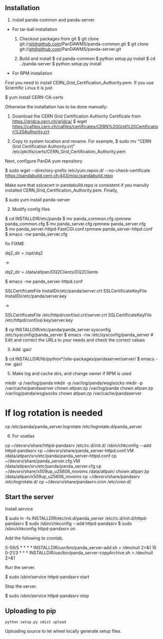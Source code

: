 Installation
--------------------

1. install panda-common and panda-server.

* For tar-ball installation
  
  1. Checkout packages from git
     $ git clone git://git@github.com/PanDAWMS/panda-common.git
     $ git clone git://git@github.com/PanDAWMS/panda-server.git

  2. Build and install
     $ cd panda-common
     $ python setup.py install
     $ cd ../panda-server
     $ python setup.py install

* For RPM installation

First you need to install CERN_Grid_Certification_Authority.pem. If you use Scientific Linux it is just

$ yum install CERN-CA-certs

Otherwise the installation has to be done manually:

  1. Download the CERN Grid Certification Authority Certificate from https://gridca.cern.ch/gridca/
     $ wget https://cafiles.cern.ch/cafiles/certificates/CERN%20Grid%20Certification%20Authority.crt

  2. Copy to system location and rename. For example, 
     $ sudo mv "CERN Grid Certification Authority.crt" /etc/pki/tls/certs/CERN_Grid_Certification_Authority.pem

Next, configure PanDA yum repository

$ sudo wget --directory-prefix /etc/yum.repos.d/ --no-check-certificate https://pandabuild.cern.ch:443/misc/pandabuild.repo

Make sure that sslcacert in pandabuild.repo is consistent if you manully installed CERN_Grid_Certification_Authority.pem.
Finally,

$ sudo yum install panda-server

2. Modify config files

$ cd INSTALLDIR/etc/panda
$ mv panda_common.cfg.rpmnew panda_common.cfg
$ mv panda_server.cfg.rpmnew panda_server.cfg       
$ mv panda_server-httpd-FastCGI.conf.rpmnew panda_server-httpd.conf        
$ emacs -nw panda_server.cfg

fix FIXME

dq2_dir = /opt/dq2

->

dq2_dir = /data/atlpan/DQ2Clients/DQ2Clients

$ emacs -nw panda_server-httpd.conf

SSLCertificateFile      InstallDir/etc/panda/server.crt
SSLCertificateKeyFile   InstallDir/etc/panda/server.key

->

SSLCertificateFile      /etc/httpd/conf/ssl.crt/server.crt
SSLCertificateKeyFile   /etc/httpd/conf/ssl.key/server.key

$ cp INSTALLDIR/etc/panda/panda_server.sysconfig /etc/sysconfig/panda_server
$ emacs -nw /etc/sysconfig/panda_server # Edit and correct the URLs to your needs and check the correct values

3. Add .gacl

$ cd INSTALLDIR/lib/python*/site-packages/pandaserver/server/
$ emacs -nw .gacl
<gacl>
<entry>
  <any-user/>
  <allow><read/><list/></allow>
</entry>
</gacl>

5. Make log and cache dirs, and change owner if RPM is used 

mkdir -p /var/log/panda
mkdir -p /var/log/panda/wsgisocks
mkdir -p /var/cache/pandaserver
chown atlpan:zp /var/log/panda
chown atlpan:zp /var/log/panda/wsgisocks
chown atlpan:zp /var/cache/pandaserver
# If log rotation is needed
cp /etc/panda/panda_server.logrotate /etc/logrotate.d/panda_server

6. For voatlas

cp ~/devsrv/share/httpd-pandasrv /etc/rc.d/init.d/
/sbin/chkconfig --add httpd-pandasrv
cp ~/devsrv/share/panda_server-httpd.conf.VM /data/atlpan/srv/etc/panda/panda_server-httpd.conf
cp ~/devsrv/share/panda_server.cfg.VM /data/atlpan/srv/etc/panda/panda_server.cfg
cp ~/devsrv/share/x509up_u25606_novoms /data/atlpan/
chown atlpan:zp /data/atlpan/x509up_u25606_novoms
cp ~/devsrv/share/pandasrv /etc/logrotate.d/
cp ~/devsrv/share/pandasrv.cron /etc/cron.d/


Start the server
--------------------

Install service

$ sudo ln -fs INSTALLDIR/etc/init.d/panda_server /etc/rc.d/init.d/httpd-pandasrv
$ sudo /sbin/chkconfig --add httpd-pandasrv
$ sudo /sbin/chkconfig httpd-pandasrv on

Add the following to crontab.

0-59/5 * * * * INSTALLDIR/usr/bin/panda_server-add.sh > /dev/null 2>&1
15 0-21/3 * * * INSTALLDIR/usr/bin/panda_server-copyArchive.sh > /dev/null 2>&1

Run the server.

$ sudo /sbin/service httpd-pandasrv start

Stop the server.

$ sudo /sbin/service httpd-pandasrv stop




Uploading to pip
--------------------
```
python setup.py sdist upload
```
Uploading source to let wheel locally generate setup files.
 

